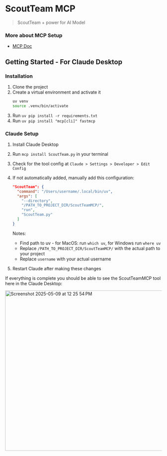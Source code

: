 # ScoutTeam MCP
> ScoutTeam + power for AI Model

### More about MCP Setup
- [MCP Doc](https://modelcontextprotocol.io/quickstart/server)

## Getting Started - For Claude Desktop

### Installation
1. Clone the project
2. Create a virtual environment and activate it
   ```bash
   uv venv
   source .venv/bin/activate
   ```
3. Run `uv pip install -r requirements.txt` 
4. Run `uv pip install "mcp[cli]" fastmcp`

### Claude Setup
1. Install Claude Desktop
2. Run `mcp install ScoutTeam.py` in your terminal
3. Check for the tool config at `Claude > Settings > Developer > Edit Config`
4. If not automatically added, manually add this configuration:
   
   ```json
   "ScoutTeam": {
     "command": "/Users/username/.local/bin/uv",
     "args": [
       "--directory",
       "/PATH_TO_PROJECT_DIR/ScoutTeamMCP/",
       "run",
       "ScoutTeam.py"
     ]
   }
   ```
   
   Notes:
   - Find path to uv - for MacOS: run `which uv`, for Windows run `where uv`
   - Replace `/PATH_TO_PROJECT_DIR/ScoutTeamMCP/` with the actual path to your project
   - Replace `username` with your actual username

6. Restart Claude after making these changes

If everything is complete you should be able to see the ScoutTeamMCP tool here in the Claude Desktop:

<img width="515" alt="Screenshot 2025-05-09 at 12 25 54 PM" src="https://github.com/user-attachments/assets/c990149f-d1a8-4ea9-8f6b-b00b0b5dba85" />



